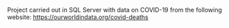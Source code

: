 Project carried out in SQL Server with data on COVID-19 from the following website: https://ourworldindata.org/covid-deaths
